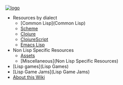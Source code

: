 [![logo](https://raw.githubusercontent.com/wiki/lispgames/lispgames.github.io/images/PacLogo.png)](Home)

* Resources by dialect
  * [Common Lisp](Common Lisp)
  * [Scheme](Scheme)
  * [Clojure](Clojure)
  * [ClojureScript](Clojurescript)
  * [Emacs Lisp](EmacsLisp)
* Non Lisp Specific Resources
  * [Assets](Assets)
  * [Miscellaneous](Non Lisp Specific Resources)
* [Lisp games](Lisp Games)
* [Lisp Game Jams](Lisp Game Jams)
* [About this Wiki](AboutThisWiki)